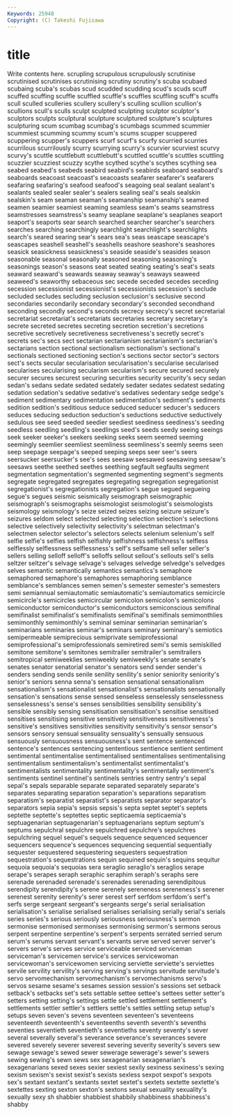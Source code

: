 ```yaml
---
Keywords: 25948 
Copyright: (C) Takeshi Fujisawa
---
```


# title

Write contents here.
 scrupling scrupulous scrupulously scrutinise scrutinised scrutinises scrutinising scrutiny scrutiny's
scuba scubaed scubaing scuba's scubas scud scudded scudding scud's scuds
scuff scuffed scuffing scuffle scuffled scuffle's scuffles scuffling scuff's scuffs
scull sculled sculleries scullery scullery's sculling scullion scullion's scullions scull's
sculls sculpt sculpted sculpting sculptor sculptor's sculptors sculpts sculptural sculpture
sculptured sculpture's sculptures sculpturing scum scumbag scumbag's scumbags scummed scummier
scummiest scumming scummy scum's scums scupper scuppered scuppering scupper's scuppers
scurf scurf's scurfy scurried scurries scurrilous scurrilously scurry scurrying scurry's
scurvier scurviest scurvy scurvy's scuttle scuttlebutt scuttlebutt's scuttled scuttle's scuttles
scuttling scuzzier scuzziest scuzzy scythe scythed scythe's scythes scything sea
seabed seabed's seabeds seabird seabird's seabirds seaboard seaboard's seaboards seacoast
seacoast's seacoasts seafarer seafarer's seafarers seafaring seafaring's seafood seafood's seagoing
seal sealant sealant's sealants sealed sealer sealer's sealers sealing seal's
seals sealskin sealskin's seam seaman seaman's seamanship seamanship's seamed seamen
seamier seamiest seaming seamless seam's seams seamstress seamstresses seamstress's seamy
seaplane seaplane's seaplanes seaport seaport's seaports sear search searched searcher
searcher's searchers searches searching searchingly searchlight searchlight's searchlights search's seared
searing sear's sears sea's seas seascape seascape's seascapes seashell seashell's
seashells seashore seashore's seashores seasick seasickness seasickness's seaside seaside's seasides
season seasonable seasonal seasonally seasoned seasoning seasoning's seasonings season's seasons
seat seated seating seating's seat's seats seaward seaward's seawards seaway
seaway's seaways seaweed seaweed's seaworthy sebaceous sec secede seceded secedes
seceding secession secessionist secessionist's secessionists secession's seclude secluded secludes secluding
seclusion seclusion's seclusive second secondaries secondarily secondary secondary's seconded secondhand
seconding secondly second's seconds secrecy secrecy's secret secretarial secretariat secretariat's
secretariats secretaries secretary secretary's secrete secreted secretes secreting secretion secretion's
secretions secretive secretively secretiveness secretiveness's secretly secret's secrets sec's secs
sect sectarian sectarianism sectarianism's sectarian's sectarians section sectional sectionalism sectionalism's
sectional's sectionals sectioned sectioning section's sections sector sector's sectors sect's
sects secular secularisation secularisation's secularise secularised secularises secularising secularism secularism's
secure secured securely securer secures securest securing securities security security's
secy sedan sedan's sedans sedate sedated sedately sedater sedates sedatest
sedating sedation sedation's sedative sedative's sedatives sedentary sedge sedge's sediment
sedimentary sedimentation sedimentation's sediment's sediments sedition sedition's seditious seduce seduced
seducer seducer's seducers seduces seducing seduction seduction's seductions seductive seductively
sedulous see seed seeded seedier seediest seediness seediness's seeding seedless
seedling seedling's seedlings seed's seeds seedy seeing seeings seek seeker
seeker's seekers seeking seeks seem seemed seeming seemingly seemlier seemliest
seemliness seemliness's seemly seems seen seep seepage seepage's seeped seeping
seeps seer seer's seers seersucker seersucker's see's sees seesaw seesawed
seesawing seesaw's seesaws seethe seethed seethes seething segfault segfaults segment
segmentation segmentation's segmented segmenting segment's segments segregate segregated segregates segregating
segregation segregationist segregationist's segregationists segregation's segue segued segueing segue's segues
seismic seismically seismograph seismographic seismograph's seismographs seismologist seismologist's seismologists seismology
seismology's seize seized seizes seizing seizure seizure's seizures seldom select
selected selecting selection selection's selections selective selectively selectivity selectivity's selectman
selectman's selectmen selector selector's selectors selects selenium selenium's self selfie
selfie's selfies selfish selfishly selfishness selfishness's selfless selflessly selflessness selflessness's
self's selfsame sell seller seller's sellers selling selloff selloff's selloffs
sellout sellout's sellouts sell's sells seltzer seltzer's selvage selvage's selvages
selvedge selvedge's selvedges selves semantic semantically semantics semantics's semaphore semaphored
semaphore's semaphores semaphoring semblance semblance's semblances semen semen's semester semester's
semesters semi semiannual semiautomatic semiautomatic's semiautomatics semicircle semicircle's semicircles semicircular
semicolon semicolon's semicolons semiconductor semiconductor's semiconductors semiconscious semifinal semifinalist semifinalist's
semifinalists semifinal's semifinals semimonthlies semimonthly semimonthly's seminal seminar seminarian seminarian's
seminarians seminaries seminar's seminars seminary seminary's semiotics semipermeable semiprecious semiprivate
semiprofessional semiprofessional's semiprofessionals semiretired semi's semis semiskilled semitone semitone's semitones
semitrailer semitrailer's semitrailers semitropical semiweeklies semiweekly semiweekly's senate senate's senates
senator senatorial senator's senators send sender sender's senders sending sends
senile senility senility's senior seniority seniority's senior's seniors senna senna's
sensation sensational sensationalism sensationalism's sensationalist sensationalist's sensationalists sensationally sensation's sensations
sense sensed senseless senselessly senselessness senselessness's sense's senses sensibilities sensibility
sensibility's sensible sensibly sensing sensitisation sensitisation's sensitise sensitised sensitises sensitising
sensitive sensitively sensitiveness sensitiveness's sensitive's sensitives sensitivities sensitivity sensitivity's sensor
sensor's sensors sensory sensual sensuality sensuality's sensually sensuous sensuously sensuousness
sensuousness's sent sentence sentenced sentence's sentences sentencing sententious sentience sentient
sentiment sentimental sentimentalise sentimentalised sentimentalises sentimentalising sentimentalism sentimentalism's sentimentalist sentimentalist's
sentimentalists sentimentality sentimentality's sentimentally sentiment's sentiments sentinel sentinel's sentinels sentries
sentry sentry's sepal sepal's sepals separable separate separated separately separate's
separates separating separation separation's separations separatism separatism's separatist separatist's separatists
separator separator's separators sepia sepia's sepsis sepsis's septa septet septet's
septets septette septette's septettes septic septicaemia septicaemia's septuagenarian septuagenarian's septuagenarians
septum septum's septums sepulchral sepulchre sepulchred sepulchre's sepulchres sepulchring sequel
sequel's sequels sequence sequenced sequencer sequencers sequence's sequences sequencing sequential
sequentially sequester sequestered sequestering sequesters sequestration sequestration's sequestrations sequin sequined
sequin's sequins sequitur sequoia sequoia's sequoias sera seraglio seraglio's seraglios
serape serape's serapes seraph seraphic seraphim seraph's seraphs sere serenade
serenaded serenade's serenades serenading serendipitous serendipity serendipity's serene serenely sereneness
sereneness's serener serenest serenity serenity's serer serest serf serfdom serfdom's
serf's serfs serge sergeant sergeant's sergeants serge's serial serialisation serialisation's
serialise serialised serialises serialising serially serial's serials series series's serious
seriously seriousness seriousness's sermon sermonise sermonised sermonises sermonising sermon's sermons
serous serpent serpentine serpentine's serpent's serpents serrated serried serum serum's
serums servant servant's servants serve served server server's servers serve's
serves service serviceable serviced serviceman serviceman's servicemen service's services servicewoman
servicewoman's servicewomen servicing serviette serviette's serviettes servile servility servility's serving
serving's servings servitude servitude's servo servomechanism servomechanism's servomechanisms servo's servos
sesame sesame's sesames session session's sessions set setback setback's setbacks
set's sets settable settee settee's settees setter setter's setters setting
setting's settings settle settled settlement settlement's settlements settler settler's settlers
settle's settles settling setup setup's setups seven seven's sevens seventeen
seventeen's seventeens seventeenth seventeenth's seventeenths seventh seventh's sevenths seventies seventieth
seventieth's seventieths seventy seventy's sever several severally several's severance severance's
severances severe severed severely severer severest severing severity severity's severs
sew sewage sewage's sewed sewer sewerage sewerage's sewer's sewers sewing
sewing's sewn sews sex sexagenarian sexagenarian's sexagenarians sexed sexes sexier
sexiest sexily sexiness sexiness's sexing sexism sexism's sexist sexist's sexists
sexless sexpot sexpot's sexpots sex's sextant sextant's sextants sextet sextet's
sextets sextette sextette's sextettes sexting sexton sexton's sextons sexual sexuality
sexuality's sexually sexy sh shabbier shabbiest shabbily shabbiness shabbiness's shabby
